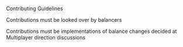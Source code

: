 Contributing Guidelines

Contributions must be looked over by balancers

Contributions must be implementations of balance changes decided at Multiplayer direction discussions
